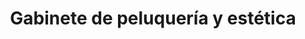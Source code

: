 ---
title: "Gabinete de peluquería y estética"
url: /calp/gabinete-de-peluqueria-y-estetica/
shop: cosméticos
---